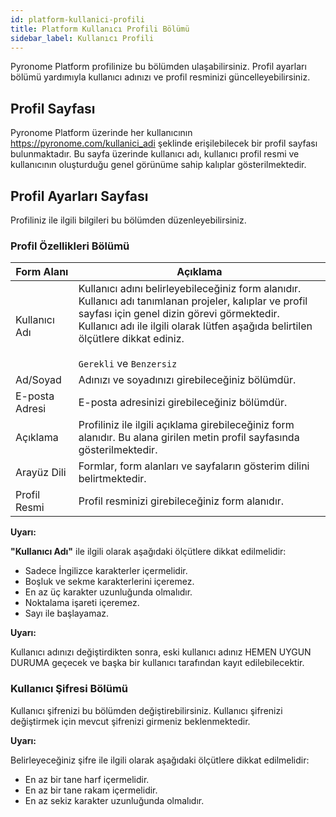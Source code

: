 ```yaml
---
id: platform-kullanici-profili
title: Platform Kullanıcı Profili Bölümü
sidebar_label: Kullanıcı Profili
---
```


<a id="aHeaderMenuAnchor" data-header-menu="Docs"></a>

Pyronome Platform profilinize bu bölümden ulaşabilirsiniz. Profil ayarları bölümü yardımıyla kullanıcı adınızı ve profil resminizi güncelleyebilirsiniz.

## Profil Sayfası
Pyronome Platform üzerinde her kullanıcının https://pyronome.com/kullanici_adi şeklinde erişilebilecek bir profil sayfası bulunmaktadır. Bu sayfa üzerinde kullanıcı adı, kullanıcı profil resmi ve kullanıcının oluşturduğu genel görünüme sahip kalıplar gösterilmektedir.

## Profil Ayarları Sayfası
Profiliniz ile ilgili bilgileri bu bölümden düzenleyebilirsiniz.

### Profil Özellikleri Bölümü

| Form Alanı | Açıklama |
| ------ | ------ |
| Kullanıcı Adı | Kullanıcı adını belirleyebileceğiniz form alanıdır. Kullanıcı adı tanımlanan projeler, kalıplar ve profil sayfası için genel dizin görevi görmektedir.<br><i class="fas fa-exclamation-triangle"></i> Kullanıcı adı ile ilgili olarak lütfen aşağıda belirtilen ölçütlere dikkat ediniz.<br><br>`Gerekli` ve `Benzersiz` |
| Ad/Soyad | Adınızı ve soyadınızı girebileceğiniz bölümdür. |
| E-posta Adresi | E-posta adresinizi girebileceğiniz bölümdür. |
| Açıklama | Profiliniz ile ilgili açıklama girebileceğiniz form alanıdır. Bu alana girilen metin profil sayfasında gösterilmektedir. |
| Arayüz Dili | Formlar, form alanları ve sayfaların gösterim dilini belirtmektedir. |
| Profil Resmi | Profil resminizi girebileceğiniz form alanıdır. |

<div class="panelize-infobox infobox-warning">
    <p>
        <strong><i class="fas fa-exclamation-triangle"></i> Uyarı:</strong>
    </p>
    <p><strong>"Kullanıcı Adı"</strong> ile ilgili olarak aşağıdaki ölçütlere dikkat edilmelidir:
    <ul>
        <li>Sadece İngilizce karakterler içermelidir.</li>
        <li>Boşluk ve sekme karakterlerini içeremez.</li>
        <li>En az üç karakter uzunluğunda olmalıdır.</li>
        <li>Noktalama işareti içeremez.</li>
        <li>Sayı ile başlayamaz.</li>
    </ul></p>
</div>

<div class="panelize-infobox infobox-warning">
    <p>
        <strong><i class="fas fa-exclamation-triangle"></i> Uyarı:</strong>
    </p>
    <p>Kullanıcı adınızı değiştirdikten sonra, eski kullanıcı adınız HEMEN UYGUN DURUMA geçecek ve başka bir kullanıcı tarafından kayıt edilebilecektir.</p>
</div>

### Kullanıcı Şifresi Bölümü

Kullanıcı şifrenizi bu bölümden değiştirebilirsiniz. Kullanıcı şifrenizi değiştirmek için mevcut şifrenizi girmeniz beklenmektedir.

<div class="panelize-infobox infobox-warning">
    <p>
        <strong><i class="fas fa-exclamation-triangle"></i> Uyarı:</strong>
    </p>
    <p>Belirleyeceğiniz şifre ile ilgili olarak aşağıdaki ölçütlere dikkat edilmelidir:
    <ul>
        <li>En az bir tane harf içermelidir.</li>
        <li>En az bir tane rakam içermelidir.</li>
        <li>En az sekiz karakter uzunluğunda olmalıdır.</li>
    </ul></p>
</div>